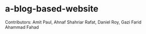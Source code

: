 # a-blog-based-website
Contributors: Amit Paul, Ahnaf Shahriar Rafat,  Daniel Roy, Gazi Farid Ahammad Fahad
